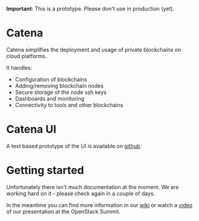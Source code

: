 **Important**: This is a prototype. Please don't use in production (yet).

# Catena

Catena simplifies the deployment and usage of private blockchains on cloud platforms.

It handles:

- Configuration of blockchains
- Adding/removing blockchain nodes
- Secure storage of the node ssh keys
- Dashboards and monitoring
- Connectivity to tools and other blockchains

# Catena UI

A text based prototype of the UI is available on [github](https://github.com/HewlettPackard/Catena-UI).

# Getting started

Unfortunately there isn't much documentation at the moment. We are working hard on it - please check again in a couple of days.

In the meantime you can find more information in our [wiki](https://github.com/HewlettPackard/Catena/wiki) or watch a [video](https://www.youtube.com/watch?v=GqEbBTfvFZ4) of our presentation at the OpenStack Summit.




